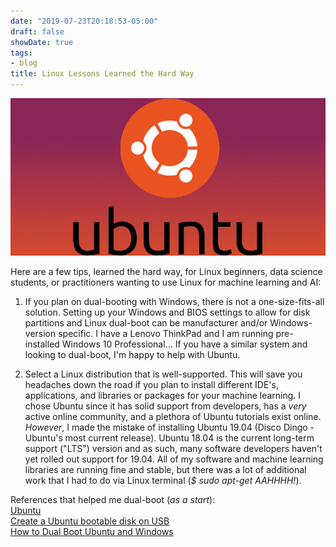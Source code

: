 ```yaml
---
date: "2019-07-23T20:18:53-05:00"
draft: false
showDate: true
tags:
- blog
title: Linux Lessons Learned the Hard Way
---
```


![](https://raw.githubusercontent.com/JavOrraca/Home/gh-pages/assets/img/Ubuntu.jpg)

Here are a few tips, learned the hard way, for Linux beginners, data science students, or practitioners wanting to use Linux for machine learning and AI:

1) If you plan on dual-booting with Windows, there is not a one-size-fits-all solution. Setting up your Windows and BIOS settings to allow for disk partitions and Linux dual-boot can be manufacturer and/or Windows-version specific. I have a Lenovo ThinkPad and I am running pre-installed Windows 10 Professional... If you have a similar system and looking to dual-boot, I'm happy to help with Ubuntu.

2) Select a Linux distribution that is well-supported. This will save you headaches down the road if you plan to install different IDE's, applications, and libraries or packages for your machine learning. I chose Ubuntu since it has solid support from developers, has a _very_ active online community, and a plethora of Ubuntu tutorials exist online. _However_, I made the mistake of installing Ubuntu 19.04 (Disco Dingo - Ubuntu's most current release). Ubuntu 18.04 is the current long-term support ("LTS") version and as such, many software developers haven't yet rolled out support for 19.04. All of my software and machine learning libraries are running fine and stable, but there was a lot of additional work that I had to do via Linux terminal (_$ sudo apt-get AAHHHH!_).

References that helped me dual-boot (_as a start_):
<br/>[Ubuntu](https://www.ubuntu.com/)
<br/>[Create a Ubuntu bootable disk on USB](https://tutorials.ubuntu.com/tutorial/tutorial-create-a-usb-stick-on-windows#0)
<br/>[How to Dual Boot Ubuntu and Windows](https://www.debugpoint.com/2019/01/complete-guide-how-dual-boot-ubuntu-windows/#czr-comments-title)